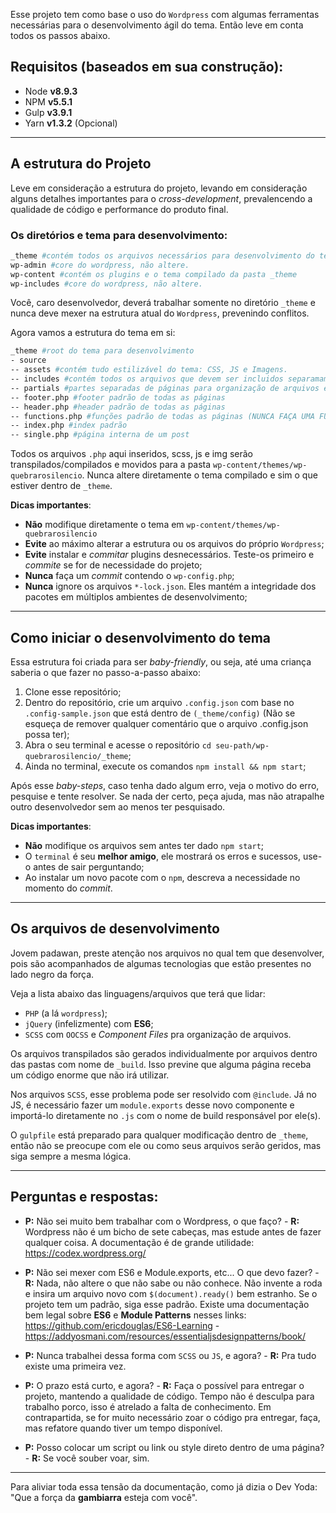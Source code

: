 
Esse projeto tem como base o uso do `Wordpress` com algumas ferramentas necessárias para o desenvolvimento ágil do tema. Então leve em conta todos os passos abaixo.

## Requisitos (baseados em sua construção):
* Node **v8.9.3**
* NPM **v5.5.1**
* Gulp **v3.9.1**
* Yarn **v1.3.2** (Opcional)

---

## A estrutura do Projeto

Leve em consideração a estrutura do projeto, levando em consideração alguns detalhes importantes para o *cross-development*, prevalencendo a qualidade de código e performance do produto final.

### Os diretórios e tema para desenvolvimento:
```sh
_theme #contém todos os arquivos necessários para desenvolvimento do tema
wp-admin #core do wordpress, não altere.
wp-content #contém os plugins e o tema compilado da pasta _theme
wp-includes #core do wordpress, não altere.
```

Você, caro desenvolvedor, deverá trabalhar somente no diretório `_theme` e nunca deve mexer na estrutura atual do `Wordpress`, prevenindo conflitos.

Agora vamos a estrutura do tema em si:
```sh
_theme #root do tema para desenvolvimento
- source
-- assets #contém tudo estilizável do tema: CSS, JS e Imagens.
-- includes #contém todos os arquivos que devem ser incluidos separamamente (como ACF, funções, etc)
-- partials #partes separadas de páginas para organização de arquivos e fácil manutenção
-- footer.php #footer padrão de todas as páginas
-- header.php #header padrão de todas as páginas
-- functions.php #funções padrão de todas as páginas (NUNCA FAÇA UMA FUNÇÃO DIRETA AQUI, USE INCLUDE/REQUIRE)
-- index.php #index padrão
-- single.php #página interna de um post
```

Todos os arquivos `.php` aqui inseridos, scss, js e img serão transpilados/compilados e movidos para a pasta `wp-content/themes/wp-quebrarosilencio`. Nunca altere diretamente o tema compilado e sim o que estiver dentro de `_theme`.

**Dicas importantes**:

* **Não** modifique diretamente o tema em `wp-content/themes/wp-quebrarosilencio`
* **Evite** ao máximo alterar a estrutura ou os arquivos do próprio `Wordpress`;
* **Evite** instalar e *commitar* plugins desnecessários. Teste-os primeiro e *commite* se for de necessidade do projeto;
* **Nunca** faça um *commit* contendo o `wp-config.php`;
* **Nunca** ignore os arquivos `*-lock.json`. Eles mantém a integridade dos pacotes em múltiplos ambientes de desenvolvimento;

---

## Como iniciar o desenvolvimento do tema
Essa estrutura foi criada para ser *baby-friendly*, ou seja, até uma criança saberia o que fazer no passo-a-passo abaixo:

1. Clone esse repositório;
2. Dentro do repositório, crie um arquivo `.config.json` com base no `.config-sample.json` que está dentro de `(_theme/config)` (Não se esqueça de remover qualquer comentário que o arquivo .config.json possa ter);
3. Abra o seu terminal e acesse o repositório `cd seu-path/wp-quebrarosilencio/_theme`;
4. Ainda no terminal, execute os comandos `npm install && npm start`;

Após esse *baby-steps*, caso tenha dado algum erro, veja o motivo do erro, pesquise e tente resolver. Se nada der certo, peça ajuda, mas não atrapalhe outro desenvolvedor sem ao menos ter pesquisado.

**Dicas importantes**:

* **Não** modifique os arquivos sem antes ter dado `npm start`;
* O `terminal` é seu **melhor amigo**, ele mostrará os erros e sucessos, use-o antes de sair perguntando;
* Ao instalar um novo pacote com o `npm`, descreva a necessidade no momento do *commit*.

---

## Os arquivos de desenvolvimento

Jovem padawan, preste atenção nos arquivos no qual tem que desenvolver, pois são acompanhados de algumas tecnologias que estão presentes no lado negro da força.

Veja a lista abaixo das linguagens/arquivos que terá que lidar:

* `PHP` (a lá `wordpress`);
* `jQuery` (infelizmente) com **ES6**;
* `SCSS` com `OOCSS` e *Component Files* pra organização de arquivos.

Os arquivos transpilados são gerados individualmente por arquivos dentro das pastas com nome de `_build`. Isso previne que alguma página receba um código enorme que não irá utilizar.

Nos arquivos `SCSS`, esse problema pode ser resolvido com `@include`. Já no JS, é necessário fazer um `module.exports` desse novo componente e importá-lo diretamente no `.js` com o nome de build responsável por ele(s).

O `gulpfile` está preparado para qualquer modificação dentro de `_theme`, então não se preocupe com ele ou como seus arquivos serão geridos, mas siga sempre a mesma lógica.

---

## Perguntas e respostas:

* **P:** Não sei muito bem trabalhar com o Wordpress, o que faço? -
**R:** Wordpress não é um bicho de sete cabeças, mas estude antes de fazer qualquer coisa. A documentação é de grande utilidade: https://codex.wordpress.org/

* **P:** Não sei mexer com ES6 e Module.exports, etc... O que devo fazer? -
**R:** Nada, não altere o que não sabe ou não conhece. Não invente a roda e insira um arquivo novo com `$(document).ready()` bem estranho. Se o projeto tem um padrão, siga esse padrão. Existe uma documentação bem legal sobre **ES6** e **Module Patterns** nesses links: https://github.com/ericdouglas/ES6-Learning - https://addyosmani.com/resources/essentialjsdesignpatterns/book/

* **P:** Nunca trabalhei dessa forma com `SCSS` ou `JS`, e agora? -
**R:** Pra tudo existe uma primeira vez.

* **P:** O prazo está curto, e agora? -
**R:** Faça o possível para entregar o projeto, mantendo a qualidade de código. Tempo não é desculpa para trabalho porco, isso é atrelado a falta de conhecimento. Em contrapartida, se for muito necessário zoar o código pra entregar, faça, mas refatore quando tiver um tempo disponível.

* **P:** Posso colocar um script ou link ou style direto dentro de uma página? -
**R:** Se você souber voar, sim.

---

Para aliviar toda essa tensão da documentação, como já dizia o Dev Yoda: "Que a força da **gambiarra** esteja com você".